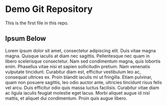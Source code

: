 # Demo Git Repository

This is the first file in this repo.

## Ipsum Below

Lorem ipsum dolor sit amet, consectetur adipiscing elit. Duis vitae magna magna. Quisque iaculis at diam nec sagittis. Pellentesque nec quam in libero scelerisque consectetur. Nam sed condimentum magna, quis lobortis enim. Phasellus vitae nisi et sapien sollicitudin pretium. Nam venenatis vulputate tincidunt. Curabitur diam est, efficitur vestibulum leo ac, consequat ultrices ex. Proin blandit iaculis mi ut fringilla. Etiam pulvinar, quam non posuere sagittis, leo odio auctor ante, ultricies tincidunt risus felis vel arcu. Duis efficitur odio quis massa luctus facilisis. Curabitur vitae diam ac ligula iaculis feugiat molestie eget lacus. Morbi aliquet augue id nisl mattis, et aliquet dui condimentum. Proin quis augue libero.
